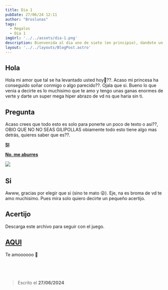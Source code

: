 ```yaml
---
title: Dia 1
pubDate: 27/06/24 12:11
author: "Broslunas"
tags:
  - Regalos
  - Dia 1
imgUrl: '../../assets/dia-1.png'
description: Bienvenida al dia uno de siete (en principio), dandote un regalo que menos te lo esperes.
layout: '../../layouts/BlogPost.astro'
---
```


## Hola

Hola mi amor que tal se ha levantado usted hoy💞??. Acaso mi princesa ha conseguido soñar conmigo o algo parecido??. Ojala que si. Bueno lo que venia a decirte es lo muchisimo que te amo y tengo unas ganas enormes de verte y darte un super mega hiper abrazo de vd ns que haria sin ti.

## Pregunta

Acaso crees que todo esto es solo para ponerte un poco de texto o asi??, OBIO QUE NO NO SEAS GILIPOLLAS obiamente todo esto tiene algo mas detrás, quieres saber que es??.

[**SI**](#si)

[**No, me aburres**](/img/a-tomar-por-culo.jpg)

![](/img/dime-que-si.jpg)
‎ 
## Si

Awww, gracias por elegir que si (sino te mato 😜). Eje, na es broma de vd te amo muchisimo. Pues mira solo quiero decirte un pequeño acertijo.

## Acertijo
Descarga este archivo para seguir con el juego.

## [**AQUI**](/docs/dia1.pdf)
Te amoooooo 💞


## ‎ ‎ ‎ ‎ ‎ ‎ ‎ ‎ ‎ 
> Escrito el **27/06/2024**

